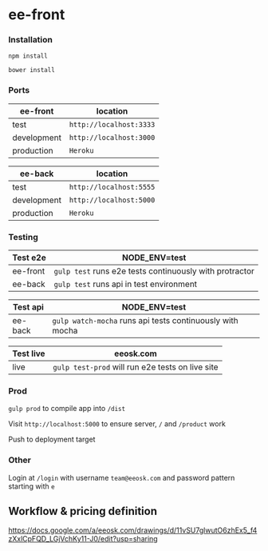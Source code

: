 ee-front
===

### Installation

`npm install`

`bower install`

### Ports

ee-front    | location
------------|-----------------------
test        | `http://localhost:3333`
development | `http://localhost:3000`
production  | `Heroku`

ee-back     | location
------------|-----------------------
test        | `http://localhost:5555`
development | `http://localhost:5000`
production  | `Heroku`

### Testing

Test e2e | NODE_ENV=test
---------|--------------
ee-front | `gulp test` runs e2e tests continuously with protractor
ee-back  | `gulp test` runs api in test environment

Test api | NODE_ENV=test
---------|--------------
ee-back  | `gulp watch-mocha` runs api tests continuously with mocha

Test live | eeosk.com
----------|--------------
live      | `gulp test-prod` will run e2e tests on live site

### Prod

`gulp prod` to compile app into `/dist`

Visit `http://localhost:5000` to ensure server, `/` and `/product` work

Push to deployment target

### Other

Login at `/login` with username `team@eeosk.com` and password pattern starting with `e`

## Workflow & pricing definition

https://docs.google.com/a/eeosk.com/drawings/d/11vSU7glwutO6zhEx5_f4zXxlCpFQD_LGjVchKy11-J0/edit?usp=sharing
